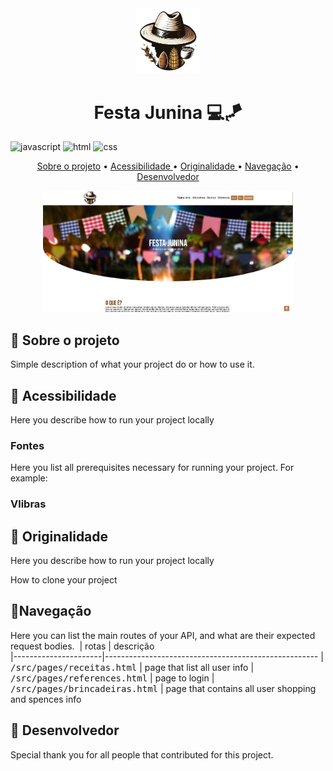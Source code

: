 [JAVASCRIPT__BADGE]: https://img.shields.io/badge/Javascript-000?style=for-the-badge&logo=javascript

[CSS3]:https://img.shields.io/badge/css3-%231572B6.svg?style=for-the-badge&logo=css3&logoColor=white
[HTML5]: https://img.shields.io/badge/html5-%23E34F26.svg?style=for-the-badge&logo=html5&logoColor=white



<div display="flex" align="center"><img src="src/assets/img/logo1.png" width="100px"> <h1 align="center" style="font-weight: bold;">Festa Junina 💻🪁</h1> </div>


![javascript][JAVASCRIPT__BADGE]
![html][HTML5]
![css][CSS3]

<p align="center">
  <a href="#about">Sobre o projeto</a> • 
  <a href="#started">Acessibilidade </a> • 
  <a href="#started">Originalidade </a> • 
  <a href="#started">Navegação</a> •
  <a href="#started">Desenvolvedor</a>

</p>


<p align="center">
    <img src="src/assets/img/site-printscreen.png" alt="Image Example" width="400px">
</p>

<h2 id="started">📌 Sobre o projeto</h2>

Simple description of what your project do or how to use it.



<h2 id="started">🚀 Acessibilidade</h2>

Here you describe how to run your project locally

<h3>Fontes</h3>

Here you list all prerequisites necessary for running your project. For example:



<h3>Vlibras</h3>

<h2 id="started">🧠 Originalidade</h2>

Here you describe how to run your project locally


How to clone your project



<h2 id="routes">📍Navegação</h2>

Here you can list the main routes of your API, and what are their expected request bodies.
​
| rotas               | descrição                                          
|----------------------|-----------------------------------------------------
| <kbd>/src/pages/receitas.html</kbd>     | page that list all user info
| <kbd>/src/pages/references.html</kbd>     | page to login
| <kbd>/src/pages/brincadeiras.html</kbd>     | page that contains all user shopping and spences info

<h2 id="colab">🤝 Desenvolvedor</h2>

Special thank you for all people that contributed for this project.

